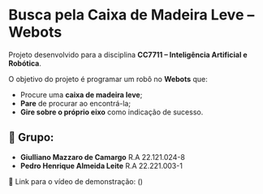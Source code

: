 # Busca pela Caixa de Madeira Leve – Webots

Projeto desenvolvido para a disciplina **CC7711 – Inteligência Artificial e Robótica**.

O objetivo do projeto é programar um robô no **Webots** que:

- Procure uma **caixa de madeira leve**;
- **Pare** de procurar ao encontrá-la;
- **Gire sobre o próprio eixo** como indicação de sucesso.

## 👥 Grupo:

- **Giulliano Mazzaro de Camargo** R.A 22.121.024-8
- **Pedro Henrique Almeida Leite** R.A 22.221.003-1


🔗 Link para o vídeo de demonstração: ()

